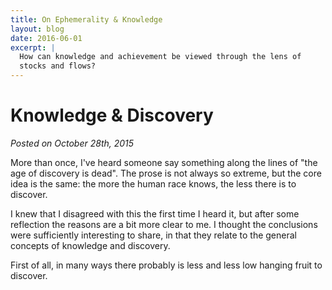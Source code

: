 ```yaml
---
title: On Ephemerality & Knowledge
layout: blog
date: 2016-06-01
excerpt: |
  How can knowledge and achievement be viewed through the lens of
  stocks and flows?
---
```



# Knowledge & Discovery


_Posted on October 28th, 2015_


More than once, I've heard someone say something along the lines of "the age of discovery is dead". The prose is not always so extreme, but the core idea is the same: the more the human race knows, the less there is to discover.

I knew that I disagreed with this the first time I heard it, but after some reflection the reasons are a bit more clear to me. I thought the conclusions were sufficiently interesting to share, in that they relate to the general concepts of knowledge and discovery.

First of all, in many ways there probably is less and less low hanging fruit to discover.
